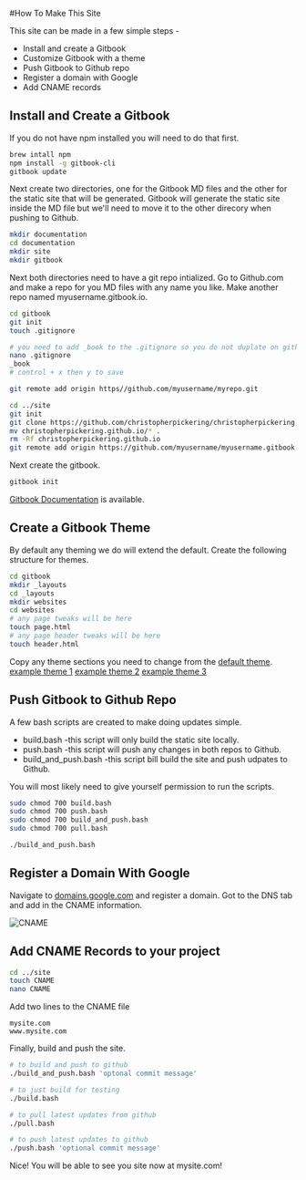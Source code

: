 #How To Make This Site

This site can be made in a few simple steps -
* Install and create a Gitbook
* Customize Gitbook with a theme
* Push Gitbook to Github repo
* Register a domain with Google
* Add CNAME records

## Install and Create a Gitbook

If you do not have npm installed you will need to do that first.

```sh
brew intall npm
npm install -g gitbook-cli
gitbook update
```

Next create two directories, one for the Gitbook MD files and the other for the static site that will be generated. Gitbook will generate the static site inside the MD file but we'll need to move it to the other direcory when pushing to Github.

```sh
mkdir documentation
cd documentation
mkdir site
mkdir gitbook
```

Next both directories need to have a git repo intialized. Go to Github.com and make a repo for you MD files with any name you like. Make another repo named myusername.gitbook.io.

```sh
cd gitbook
git init
touch .gitignore

# you need to add _book to the .gitignore so you do not duplate on github
nano .gitignore
_book
# control + x then y to save

git remote add origin https//github.com/myusername/myrepo.git

cd ../site
git init
git clone https://github.com/christopherpickering/christopherpickering.github.io.git
mv christopherpickering.github.io/* .
rm -Rf christopherpickering.github.io
git remote add origin https://github.com/myusername/myusername.gitbook.io.git
```

Next create the gitbook.

```sh
gitbook init
```

[Gitbook Documentation] is available.

## Create a Gitbook Theme

By default any theming we do will extend the default. Create the following structure for themes.

```sh
cd gitbook
mkdir _layouts
cd _layouts
mkdir websites
cd websites
# any page tweaks will be here
touch page.html
# any page header tweaks will be here
touch header.html
```
Copy any theme sections you need to change from the [default theme].
[example theme 1]
[example theme 2]
[example theme 3]


## Push Gitbook to Github Repo

A few bash scripts are created to make doing updates simple.

- build.bash -this script will only build the static site locally. 
- push.bash -this script will push any changes in both repos to Github.
- build_and_push.bash -this script bill build the site and push udpates to Github.

You will most likely need to give yourself permission to run the scripts.

```sh
sudo chmod 700 build.bash
sudo chmod 700 push.bash
sudo chmod 700 build_and_push.bash
sudo chmod 700 pull.bash

./build_and_push.bash
```

## Register a Domain With Google

Navigate to [domains.google.com] and register a domain. Got to the DNS tab and add in the CNAME information.

![CNAME](/img/make_this_site-CNAME.png)

## Add CNAME Records to your project

```sh
cd ../site
touch CNAME
nano CNAME
```

Add two lines to the CNAME file

```
mysite.com
www.mysite.com
```

Finally, build and push the site.

```sh
# to build and push to github
./build_and_push.bash 'optonal commit message'

# to just build for testing
./build.bash

# to pull latest updates from github
./pull.bash

# to push latest updates to github
./push.bash 'optional commit message'
```

Nice! You will be able to see you site now at mysite.com!


[Gitbook Documentation]: <https://toolchain.gitbook.com>
[domains.google.com]:<domains.google.com>
[default theme]:<https://github.com/GitbookIO/theme-default/tree/master/_layouts>
[example theme 1]:<https://github.com/antonlegoo/gitbook-plugin-theme-gestalt>
[example theme 2]:<https://github.com/GitbookIO/theme-api>
[example theme 3]:<https://github.com/GitbookIO/theme-official>
